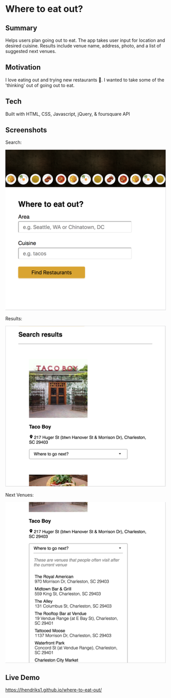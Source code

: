 # Where to eat out?

## Summary
Helps users plan going out to eat. The app takes user input for location and desired cuisine. Results include venue name, address, photo, and a list of suggested next venues.

## Motivation
I love eating out and trying new restaurants :fork_and_knife:. I wanted to take some of the 'thinking' out of going out to eat.

## Tech
Built with HTML, CSS, Javascript, jQuery, & foursquare API

## Screenshots

Search:

<kbd>
<img src="./screenshots/screen-shot-home.png" alt="search box" width="500" height="500">
</kbd>

Results:

<kbd>
<img src="./screenshots/screen-shot-results.png" alt="results" width="500" height="500">
</kbd>

Next Venues:

<kbd>
<img src="./screenshots/screen-shot-next-venues.png" alt="next venues" width="500" height="500">
</kbd>

## Live Demo
https://lhendriks1.github.io/where-to-eat-out/
